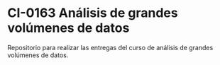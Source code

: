 # CI-0163 Análisis de grandes volúmenes de datos

Repositorio para realizar las entregas del curso de análisis de grandes volúmenes de datos.